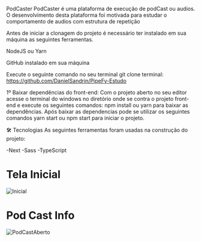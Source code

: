 PodCaster
PodCaster é uma plataforma de execução de podCast ou audios. O desenvolvimento desta plataforma foi motivada para estudar o comportamento de audios com estrutura de repetição

Antes de iniciar a clonagem do projeto é necessário ter instalado em sua máquina as seguintes ferramentas.

NodeJS ou Yarn

GitHub instalado em sua máquina

Execute o seguinte comando no seu terminal git clone terminal: https://github.com/DanielSandrin/PipeFy-Estudo

1º Baixar dependências do front-end: Com o projeto aberto no seu editor acesse o terminal do windows no diretório onde se contra o projeto front-end e execute os seguintes comandos: npm install ou yarn para baixar as dependências. Após baixar as dependencias pode se utilizar os seguintes comandos yarn start ou npm start para iniciar o projeto.

🛠 Tecnologias
As seguintes ferramentas foram usadas na construção do projeto:

-Next
-Sass
-TypeScript

# Tela Inicial
![Inicial](https://user-images.githubusercontent.com/40778725/132875780-6ab6f6c0-715f-4815-b35c-00741aca7a7b.jpg)

# Pod Cast Info
![PodCastAberto](https://user-images.githubusercontent.com/40778725/132876013-8dcba766-efef-4a1e-ac80-903ec5c8f66c.jpg)
